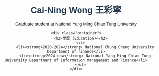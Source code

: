 <!DOCTYPE html>
<html lang="zh-TW">
<head>
    <meta charset="UTF-8">
    <meta name="viewport" content="width=device-width, initial-scale=1.0">
    <title>Cai-Ning Wong 王彩寧</title>
    <style>
        body { font-family: Arial, sans-serif; text-align: center; }
        .container { width: 60%; margin: auto; text-align: left; }
        h1, h2 { color: #2c3e50; }
    </style>
</head>
<body>
    <h1>Cai-Ning Wong 王彩寧</h1>
    <p>Graduate student at National Yang Ming Chiao Tung University</p>

    <div class="container">
        <h2>學歷 (Education)</h2>
        <ul>
            <li><strong>2020-2024</strong> National Chung Cheng University Department of finance</li>
            <li><strong>2024-now</strong> National Yang-Ming Chiao Tung University Department of Information Management and Finance</li>
        </ul>
    </div>
</body>
</html>
